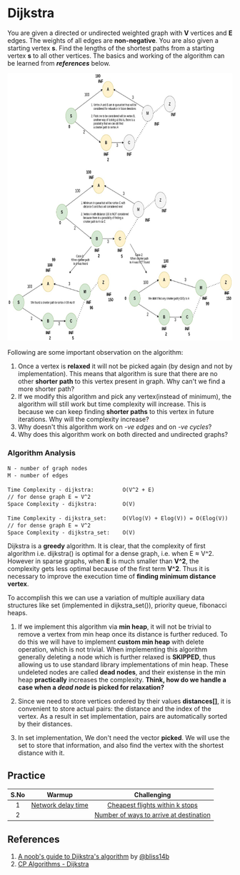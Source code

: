 # Dijkstra
You are given a directed or undirected weighted graph with **V** vertices and **E** edges. The weights of all edges are **non-negative**. You are also given a starting vertex **s**. Find the lengths of the shortest paths from a starting vertex **s** to all other vertices. The basics and working of the algorithm can be learned from ***references*** below.

<img src="https://github.com/gauxs/cp/blob/master/media/images/dijkstra.jpg?raw=true" width="800" height="600">

Following are some important observation on the algorithm:
1. Once a vertex is **relaxed** it will not be picked again (by design and not by implementation). This means that algorithm is sure that there are no other **shorter path** to this vertex present in graph. Why can't we find a more shorter path?
2. If we modify this algorithm and pick any vertex(instead of minimum), the algorithm will still work but time complexity will increase. This is because we can keep finding **shorter paths** to this vertex in future iterations. Why will the complexity increase?
4. Why doesn't this algorithm work on *-ve edges* and on *-ve cycles*?
5. Why does this algorithm work on both directed and undirected graphs?

### Algorithm Analysis
```
N - number of graph nodes
M - number of edges

Time Complexity - dijkstra:         O(V^2 + E)                              // for dense graph E ≈ V^2
Space Complexity - dijkstra:        O(V)

Time Complexity - dijkstra_set:     O(Vlog(V) + Elog(V)) = O(Elog(V))       // for dense graph E ≈ V^2
Space Complexity - dijkstra_set:    O(V)
```

Dijkstra is a **greedy** algorithm. It is clear, that the complexity of first algorithm i.e. dijkstra() is optimal for a dense graph, i.e. when E ≈ V^2. However in sparse graphs, when **E** is much smaller than **V^2**, the complexity gets less optimal because of the first term **V^2**. Thus it is necessary to improve the execution time of **finding minimum distance vertex**.

To accomplish this we can use a variation of multiple auxiliary data structures like set (implemented in dijkstra_set()), priority queue, fibonacci heaps.
1. If we implement this algorithm via **min heap**, it will not be trivial to remove a vertex from min heap once its distance is further reduced. To do this we will have to implement **custom min heap** with delete operation, which is not trivial. When implementing this algorithm generally deleting a node which is further relaxed is **SKIPPED**, thus allowing us to use standard library implementations of min heap. These undeleted nodes are called **dead nodes**, and their existense in the min heap **practically** increases the complexity. **Think, how do we handle a case when a *dead node* is picked for relaxation?**

2. Since we need to store vertices ordered by their values **distances[]**, it is convenient to store actual pairs: the distance and the index of the vertex. As a result in set implementation, pairs are automatically sorted by their distances.

3. In set implementation, We don't need the vector **picked**. We will use the set to store that information, and also find the vertex with the shortest distance with it.

## Practice
| **S.No** 	|                                **Warmup**                               	|                                                  **Challenging**                                                  	|
|:--------:	|:-----------------------------------------------------------------------:	|:-----------------------------------------------------------------------------------------------------------------:	|
|     1    	| [Network delay time](https://leetcode.com/problems/network-delay-time/) 	|         [Cheapest flights within k stops](https://leetcode.com/problems/cheapest-flights-within-k-stops/)         	|
|     2    	|                                                                         	| [Number of ways to arrive at destination](https://leetcode.com/problems/number-of-ways-to-arrive-at-destination/) 	|

## References
1. [A noob's guide to Djikstra's algorithm](https://leetcode.com/discuss/general-discussion/1059477/A-noob's-guide-to-Djikstra's-Algorithm) by [@bliss14b](https://leetcode.com/bliss14b/)
2. [CP Algorithms - Dijkstra](https://cp-algorithms.com/graph/dijkstra.html)
